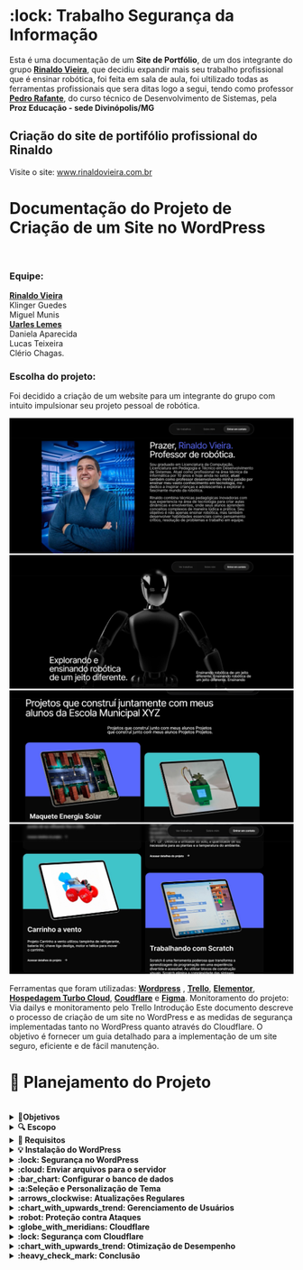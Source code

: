 

<h1> :lock: Trabalho Segurança da Informação</h1>

Esta é uma documentação de um **Site de Portfólio**, de um dos integrante do grupo [**Rinaldo Vieira**](https://github.com/Rinaldovc), que decidiu expandir mais seu trabalho profissional que é ensinar robótica, foi feita em sala de aula, foi ultilizado todas as ferramentas profissionais que sera ditas logo a segui, tendo como professor  [**Pedro Rafante**](https://github.com/pedrorafante), do curso técnico de Desenvolvimento de Sistemas, pela **Proz Educação - sede Divinópolis/MG**

## Criação do site de portifólio profissional do Rinaldo



Visite o site: www.rinaldovieira.com.br

<h1>Documentação do Projeto de Criação de um Site no WordPress</h1>
<br>
<h3>Equipe:</h3>

[**Rinaldo Vieira**](https://github.com/Rinaldovc)
<br>
Klinger Guedes
<br>
Miguel Munis
<br>
 [**Uarles Lemes**](https://github.com/Uarles)
<br>
Daniela Aparecida
<br>
Lucas Teixeira
<br>
Clério Chagas.
<br>
 
<h3>Escolha do projeto:</h3>
Foi decidido a criação de um website para um integrante do grupo com intuito impulsionar seu projeto pessoal de robótica.


<br>

![This is an alt text.](/b1f2f855-348d-443b-b76d-b98b0ca86db5.jpg)
![This is an alt text.](/bd3ea920-d73f-4f02-b192-4b121c387e89.jpg)
![This is an alt text.](/e8f4d8b0-1d3a-413b-9ed7-37470b52a244.jpg)
![This is an alt text.](/f97ff09d-5cee-494e-842d-ad409d009ebc.jpg)

Ferramentas que foram utilizadas:
[**Wordpress**](https://wordpress.com/pt-br/) , [**Trello**](https://trello.com/pt-BR),  [**Elementor**](https://elementor.com/), [**Hospedagem Turbo Cloud**](https://wordpress.com/pt-br/),  [**Coudflare**](https://www.cloudflare.com/pt-br/lp/ppc/overview-x/?utm_source=google&utm_medium=cpc&utm_campaign=ao-fy-acq-latam_en_casa-umbrella-ge-ge-prospecting-sch_g_brand_alpha&utm_content=Alpha_Brand_Umbrella_Core&utm_term=cloudflare&campaignid=71700000112000371&adgroupid=58700008461369612&creativeid=664212396473&&_bt=664212396473&_bk=cloudflare&_bm=p&_bn=g&_bg=150613024493&_placement=&_target=&_loc=1001570&_dv=c&awsearchcpc=1&gad_source=1&gclid=EAIaIQobChMIoN3y1YGHhwMVyQCtBh0AjQ2_EAAYASAAEgLe0fD_BwE&gclsrc=aw.ds) e  [**Figma**](https://www.figma.com/login?is_not_gen_0=true&resource_type=team).
Monitoramento do projeto:
Via dailys e monitoramento pelo Trello
Introdução
Este documento descreve o processo de criação de um site no WordPress e as medidas de segurança implementadas tanto no WordPress quanto através do Cloudflare. O objetivo é fornecer um guia detalhado para a implementação de um site seguro, eficiente e de fácil manutenção.
<br>
<h1> 📰 Planejamento do Projeto</h1>
<br>

<details>
<summary>  <strong>🎯Objetivos</strong> </summary>
<pre>
•	Criar um site responsivo e funcional utilizando o WordPress.
<br>
•	Garantir a segurança do site através de práticas recomendadas e o uso de serviços adicionais como o Cloudflare.
<br>
•	Implementar um design intuitivo e amigável ao usuário.
</pre>
</details>


<details>
<summary><strong> 🔍 Escopo</strong></summary>
<br>
<pre>
•	Configuração inicial do WordPress.
<br>
•	Seleção e personalização de um tema.
<br>
•	Instalação de plugins essenciais.
<br>
•	Implementação de medidas de segurança.
<br>
•	Configuração do Cloudflare para otimização de desempenho e segurança.
<br>
 </pre>
</details>

<details>
<summary><strong> 📝 Requisitos</strong></summary>
<br>
<pre>
<br>
•	Acesso a um servidor web com suporte a PHP e MySQL.
<br>
•	Domínio registrado.
<br>
•	Conta no Cloudflare.
 </pre>
</details>

<details>
<summary><strong> 💡 Instalação do WordPress</strong></summary>
<br>
<pre>
• Baixar o WordPress: Acesse o site oficial do WordPress e baixe a última versão.
<br>
• Acesse seu domínio e siga o assistente de instalação, fornecendo as informações do banco de dados.
 </pre>
</details>

<details>
<summary> <strong> :lock: Segurança no WordPress</strong></summary>
<br>
<pre>
• Instalação de Plugins Essenciais
<br>
•	SEO: Instale um plugin como o Yoast SEO para otimizar o site para mecanismos de busca.
<br>
•	Backup: Configure um plugin de backup automático, como o UpdraftPlus.
<br>
•	Segurança: Instale um plugin de segurança, como o Wordfence ou Sucuri.
<br>
</pre>
</details>

<details>
<summary> <strong> 	:cloud: Enviar arquivos para o servidor</strong></summary>
<br>
<pre>
• Utilize um cliente FTP para enviar os arquivos do WordPress para o servidor.
<br>
 </pre>
</details>

<details>
<summary><strong> :bar_chart: Configurar o banco de dados</strong></summary>
<br>
<pre>
• Crie um banco de dados MySQL e um usuário associado.
 </pre>
</details>

<details>
<summary> <strong> :a:Seleção e Personalização de Tema</strong></summary>
<br>
<pre>
•	Escolher um tema: Acesse o repositório de temas do WordPress e selecione um tema que atenda às necessidades do projeto.
<br>
•	Personalizar o tema: Utilize o personalizador do WordPress para ajustar cores, fontes, e layout.
 </pre>
</details>

<details>
<summary> <strong> 	:arrows_clockwise: Atualizações Regulares</strong></summary>
<br>
<pre>
•	Atualização do Core: Mantenha o WordPress sempre atualizado para a última versão.
<br>
•	Atualização de Plugins e Temas: Verifique e atualize regularmente todos os plugins e temas.
 </pre>
</details>

<details>
<summary> <strong> :chart_with_upwards_trend: Gerenciamento de Usuários</strong></summary>
<br>
<pre>
•	Privilégios de Usuários: Conceda privilégios mínimos necessários para cada usuário.
<br>
•	Autenticação em Duas Etapas: Ative a autenticação em duas etapas (2FA) para todos os usuários administrativos.
 </pre>
</details>

<details>
<summary><strong> :robot: Proteção contra Ataques</strong></summary>
<br>
<pre>
•	Firewall de Aplicação Web (WAF): Utilize um WAF para proteger contra ataques comuns como SQL Injection e XSS.
<br>
•	Limitação de Tentativas de Login: Instale um plugin que limite tentativas de login para evitar ataques de força bruta.
<br>
•	Monitoramento de Atividades: Utilize plugins que monitorem atividades suspeitas no site.
 </pre>
</details>

<details>
<summary><strong> :globe_with_meridians: Cloudflare</strong></summary>
<br>
<pre>
• Registro e Configuração Inicial
<br>
•	Registrar no Cloudflare: Crie uma conta no Cloudflare e adicione seu domínio.
<br>
•	Alterar DNS: Atualize os registros DNS do seu domínio para usar os servidores DNS do Cloudflare.
 </pre>
</details>

<details>
<summary><strong> :lock: Segurança com Cloudflare</strong></summary>
<br>
<pre>
•	SSL/TLS: Configure SSL/TLS para criptografar o tráfego entre os visitantes e o servidor.
<br>
•	Firewall: Utilize as regras de firewall do Cloudflare para bloquear tráfego malicioso :supervillain_man:.
<br>
•	Proteção DDoS: O Cloudflare fornece proteção contra ataques DDoS automaticamente.
 </pre>
</details>

<details>
<summary> <strong> :chart_with_upwards_trend: Otimização de Desempenho</strong></summary>
<br>
<pre>
•	CDN: Ative a CDN do Cloudflare para armazenar em cache conteúdo estático e melhorar a velocidade de carregamento.
<br>
•	Minificação: Utilize as opções de minificação do Cloudflare para reduzir o tamanho de arquivos CSS, JavaScript e HTML.
<br>
•	Armazenamento em Cache: Configure as opções de cache para armazenar conteúdo frequentemente acessado.
 </pre>
</details>

<details>
<summary> <strong> 	:heavy_check_mark: Conclusão</strong></summary>
<br>
<pre>
<strong>A criação de um site no WordPress requer planejamento cuidadoso, desde a configuração inicial até a implementação de medidas<br> de segurança :lock:. Utilizar serviços adicionais como o Cloudflare pode ajudar a proteger e otimizar<br> o desempenho do site. Esta documentação serve como um guia para garantir que todas as etapas essenciais sejam cobertas,<br> resultando em um site seguro, eficiente e de fácil manutenção :wrench:.</strong>
<br>
<h3>Referências</h3>
 <br>
•	Documentação Oficial do WordPress
 <br>
•	Guia de Segurança do WordPress
 <br>
•	Documentação do Cloudflare
</pre>
</details>
